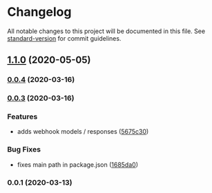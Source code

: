 # Changelog

All notable changes to this project will be documented in this file. See [standard-version](https://github.com/conventional-changelog/standard-version) for commit guidelines.

## [1.1.0](https://github.com/Kentico/kontent-webhook-helper-js/compare/v0.0.4...v1.1.0) (2020-05-05)

### [0.0.4](https://github.com/Enngage/kontent-webhook-helper/compare/v0.0.3...v0.0.4) (2020-03-16)

### [0.0.3](https://github.com/Enngage/kontent-webhook-helper/compare/v0.0.2...v0.0.3) (2020-03-16)


### Features

* adds webhook models / responses ([5675c30](https://github.com/Enngage/kontent-webhook-helper/commit/5675c300a9b39642c7d9d88dc9f06a2bfd58ffa7))


### Bug Fixes

* fixes main path in package.json ([1685da0](https://github.com/Enngage/kontent-webhook-helper/commit/1685da056cb01a35f16b0faf4b6958d05ccb078d))

### 0.0.1 (2020-03-13)

